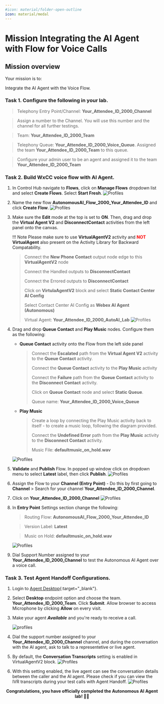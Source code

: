 ```yaml
---
#icon: material/folder-open-outline
icon: material/medal
---
```



# Mission  Integrating the AI Agent with Flow for Voice Calls

## Mission overview
Your mission is to:

Integrate the AI Agent with the Voice Flow. 


### Task 1. Configure the following in your lab. 

> Telephony Entry Point/Channel:  **<span class="attendee-id-container"><span class="attendee-id-placeholder" data-suffix="_2000_Channel">Your_Attendee_ID</span>_2000_Channel<span class="copy"></span></span>**

> Assign a number to the Channel. You will use this number and the channel for all further testings. 

> Team:  **<span class="attendee-id-container"><span class="attendee-id-placeholder" data-suffix="_2000_Team">Your_Attendee_ID</span>_2000_Team<span class="copy"></span></span>**

> Telephony Queue:  **<span class="attendee-id-container"><span class="attendee-id-placeholder" data-suffix="_2000_Voice_Queue">Your_Attendee_ID</span>_2000_Voice_Queue<span class="copy"></span></span>**. Assigned the team **<span class="attendee-id-container"><span class="attendee-id-placeholder" data-suffix="_2000_Team">Your_Attendee_ID</span>_2000_Team<span class="copy"></span></span>** to this queue.


> Configure your admin user to be an agent and assigned it to the team **<span class="attendee-id-container"><span class="attendee-id-placeholder" data-suffix="_2000_Team">Your_Attendee_ID</span>_2000_Team<span class="copy"></span></span>**



### Task 2. Build WxCC voice flow with AI Agent.

1. In Control Hub navigate to **Flows**, click on **Manage Flows** dropdown list and select **Create Flows**. Select **Start Fresh**.
   ![Profiles](../graphics/Lab1_AI_Agent/2.47.gif)

2.  Name the new flow **<span class="attendee-id-container">AutonomousAI_Flow_2000_<span class="attendee-id-placeholder" data-prefix="AutonomousAI_Flow_2000_">Your_Attendee_ID</span><span class="copy" title="Click to copy!"></span></span>** and click **Create Flow**.
   ![Profiles](../graphics/Lab1_AI_Agent/2.48.png)

3. Make sure the **Edit** mode at the top is set to **ON**. Then, drag and drop the **Virtual Agent V2** and **DisconnectContact** activities from the left panel onto the canvas.

    !!! Note
        Please make sure to use **VirtualAgentV2** activity and <span style="color: red;">**NOT**</span> **VirtualAgent** also present on the Activity Library for Backward Compatability.

    > Connect the **New Phone Contact** output node edge to this **VirtualAgentV2** node
    >
    > Connect the Handled outputs to **DisconnectContact** 
    >
    > Connect the Errored outputs to **DisconnectContact** 
    >
    > Click on **VirtulaAgentV2** block and select **Static Contact Center AI Config**
    >
    > Select Contact Center AI Config as **Webex AI Agent (Autonomous)**
    >
    > Virtual Agent: **<span class="attendee-id-container"><span class="attendee-id-placeholder" data-suffix="_2000_AutoAI_Lab">Your_Attendee_ID</span>_2000_AutoAI_Lab<span   class="copy" title="Click to copy!"></span></span>**
    ![Profiles](../graphics/Lab1_AI_Agent/2.49.gif)  

4. Drag and drop **Queue Contact** and **Play Music** nodes. Configure them as the following:

    - **Queue Contact** activity onto the Flow from the left side panel

      >
      > Connect the **Escalated** path from the **Virtual Agent V2** activity to the **Queue Contact** activity.
      >
      > Connect the **Queue Contact** activity to the **Play Music** activity
      >
      > Connect the **Failure** path from the **Queue Contact** activity to the **Disconnect Contact** activity.
      > 
      > Click on **Queue Contact** node and select **Static Queue**.
      > 
      > Queue name: **<span class="attendee-id-container"><span class="attendee-id-placeholder" data-suffix="_2000_Voice_Queue">Your_Attendee_ID</span>_2000_Voice_Queue<span class="copy" title="Click to copy!"></span></span>**
      > 

    - **Play Music**

      >
      > Create a loop by connecting the Play Music activity back to itself - to create a music loop, following the diagram provided.
      >
      > Connect the **Undefined Error** path from the **Play Music** activity to the **Disconnect Contact** activity.
      > 
      > Music File: **defaultmusic_on_hold.wav**
      >
    ![Profiles](../graphics/Lab1_AI_Agent/2.50.gif)  

5. **Validate** and **Publish** Flow. In popped up window click on dropdown menu to select **Latest** label, then click **Publish**.
    ![Profiles](../graphics/Lab1_AI_Agent/2.51.gif)  

6. Assign the Flow to your **Channel (Entry Point)** - Do this by first going to **Channel** > Search for your channel **<span class="attendee-id-placeholder">Your_Attendee_ID</span>_2000_Channel**.
7. Click on **<span class="attendee-id-placeholder">Your_Attendee_ID</span>_2000_Channel**
    ![Profiles](../graphics/Lab1_AI_Agent/2.52.png)  
8. In **Entry Point** Settings section change the following:

    > Routing Flow: **<span class="attendee-id-container">AutonomousAI_Flow_2000_<span class="attendee-id-placeholder" data-prefix="AutonomousAI_Flow_2000_">Your_Attendee_ID</span><span class="copy" title="Click to copy!"></span></span>**

    > Version Label: **Latest**

    > Music on Hold: **defaultmusic_on_hold.wav**

    ![Profiles](../graphics/Lab1_AI_Agent/2.53.gif)

9. Dial Support Number assigned to your **<span class="attendee-id-placeholder">Your_Attendee_ID</span>_2000_Channel** to test the Autonomous AI Agent over a voice call.


### Task 3. Test Agent Handoff Configurations.

1. Login to [Agent Desktop](https://desktop.wxcc-us1.cisco.com){:target="_blank"}.
2. Select **Desktop** endpoint option and choose the team. **<span class="attendee-id-container"><span class="attendee-id-placeholder" data-suffix="__2000_Team">Your_Attendee_ID</span>_2000_Team<span class="copy" title="Click to copy!"></span></span>**. Click **Submit**. Allow browser to access Microphone by clicking **Allow** on every visit.
3. Make your agent ***Available*** and you're ready to receive a call.

    ![profiles](../graphics/Lab1/5-Agent_Login.gif)

4. Dial the support number assigned to your **<span class="attendee-id-placeholder">Your_Attendee_ID</span>_2000_Channel** channel, and during the conversation with the AI agent, ask to talk to a representetive or live agent. 

5. By default, the **Conversation Transcripts** setting is enabled in VirtualAgentV2 block.
    ![Profiles](../graphics/Lab1_AI_Agent/2.54.png)

6. With this setting enabled, the live agent can see the conversation details between the caller and the AI agent. Please check if you can view the IVR transcripts during your test calls with Agent Handoff. 
    ![Profiles](../graphics/Lab1_AI_Agent/2.55.png)


<p style="text-align:center"><strong>Congratulations, you have officially completed the Autonomous AI Agent lab! 🎉🎉 </strong></p>
